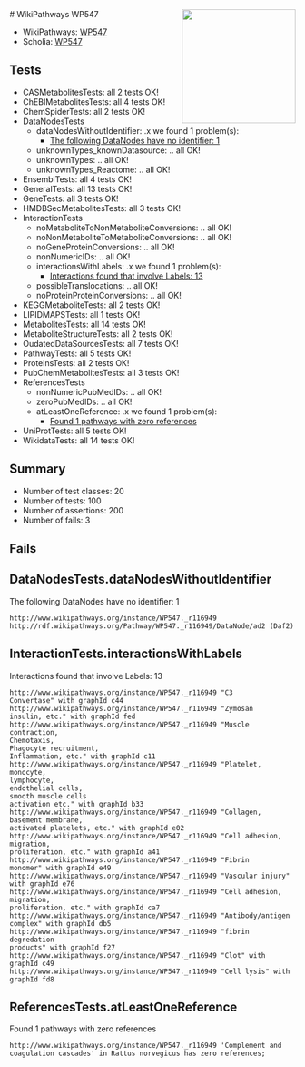 <img style="float: right; width: 200px" src="https://upload.wikimedia.org/wikipedia/commons/thumb/8/83/Wplogo_with_text_500.png/640px-Wplogo_with_text_500.png" />
# WikiPathways WP547

* WikiPathways: [WP547](https://identifiers.org/wikipathways:WP547)
* Scholia: [WP547](https://scholia.toolforge.org/wikipathways/WP547)
## Tests
* CASMetabolitesTests: all 2 tests OK!
* ChEBIMetabolitesTests: all 4 tests OK!
* ChemSpiderTests: all 2 tests OK!
* DataNodesTests
    * dataNodesWithoutIdentifier: .x we found 1 problem(s):
        * [The following DataNodes have no identifier: 1](#d2d32fa0)
    * unknownTypes_knownDatasource: .. all OK!
    * unknownTypes: .. all OK!
    * unknownTypes_Reactome: .. all OK!
* EnsemblTests: all 4 tests OK!
* GeneralTests: all 13 tests OK!
* GeneTests: all 3 tests OK!
* HMDBSecMetabolitesTests: all 3 tests OK!
* InteractionTests
    * noMetaboliteToNonMetaboliteConversions: .. all OK!
    * noNonMetaboliteToMetaboliteConversions: .. all OK!
    * noGeneProteinConversions: .. all OK!
    * nonNumericIDs: .. all OK!
    * interactionsWithLabels: .x we found 1 problem(s):
        * [Interactions found that involve Labels: 13](#fe97a8bb)
    * possibleTranslocations: .. all OK!
    * noProteinProteinConversions: .. all OK!
* KEGGMetaboliteTests: all 2 tests OK!
* LIPIDMAPSTests: all 1 tests OK!
* MetabolitesTests: all 14 tests OK!
* MetaboliteStructureTests: all 2 tests OK!
* OudatedDataSourcesTests: all 7 tests OK!
* PathwayTests: all 5 tests OK!
* ProteinsTests: all 2 tests OK!
* PubChemMetabolitesTests: all 3 tests OK!
* ReferencesTests
    * nonNumericPubMedIDs: .. all OK!
    * zeroPubMedIDs: .. all OK!
    * atLeastOneReference: .x we found 1 problem(s):
        * [Found 1 pathways with zero references](#35eb778e)
* UniProtTests: all 5 tests OK!
* WikidataTests: all 14 tests OK!


## Summary

* Number of test classes: 20
* Number of tests: 100
* Number of assertions: 200
* Number of fails: 3

## Fails

<a name="d2d32fa0" />

## DataNodesTests.dataNodesWithoutIdentifier

The following DataNodes have no identifier: 1
```
http://www.wikipathways.org/instance/WP547._r116949 http://rdf.wikipathways.org/Pathway/WP547._r116949/DataNode/ad2 (Daf2)
```

<a name="fe97a8bb" />

## InteractionTests.interactionsWithLabels

Interactions found that involve Labels: 13
```
http://www.wikipathways.org/instance/WP547._r116949 "C3
Convertase" with graphId c44
http://www.wikipathways.org/instance/WP547._r116949 "Zymosan
insulin, etc." with graphId fed
http://www.wikipathways.org/instance/WP547._r116949 "Muscle contraction,
Chemotaxis,
Phagocyte recruitment,
Inflammation, etc." with graphId c11
http://www.wikipathways.org/instance/WP547._r116949 "Platelet, monocyte,
lymphocyte,
endothelial cells,
smooth muscle cells
activation etc." with graphId b33
http://www.wikipathways.org/instance/WP547._r116949 "Collagen,
basement membrane,
activated platelets, etc." with graphId e02
http://www.wikipathways.org/instance/WP547._r116949 "Cell adhesion,
migration,
proliferation, etc." with graphId a41
http://www.wikipathways.org/instance/WP547._r116949 "Fibrin
monomer" with graphId e49
http://www.wikipathways.org/instance/WP547._r116949 "Vascular injury" with graphId e76
http://www.wikipathways.org/instance/WP547._r116949 "Cell adhesion,
migration,
proliferation, etc." with graphId ca7
http://www.wikipathways.org/instance/WP547._r116949 "Antibody/antigen
complex" with graphId db5
http://www.wikipathways.org/instance/WP547._r116949 "fibrin degredation
products" with graphId f27
http://www.wikipathways.org/instance/WP547._r116949 "Clot" with graphId c49
http://www.wikipathways.org/instance/WP547._r116949 "Cell lysis" with graphId fd8
```

<a name="35eb778e" />

## ReferencesTests.atLeastOneReference

Found 1 pathways with zero references
```
http://www.wikipathways.org/instance/WP547._r116949 'Complement and coagulation cascades' in Rattus norvegicus has zero references; 
```

